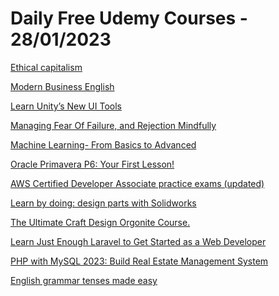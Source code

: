 # Daily Free Udemy Courses - 28/01/2023

[Ethical capitalism](https://www.udemy.com/course/quakernomics/?couponCode=ETHICALECONOMICS)
[Modern Business English](https://www.udemy.com/course/modern-business-english/?couponCode=BUSINESSENGLISH23)
[Learn Unity’s New UI Tools](https://www.udemy.com/course/learn-unitys-new-ui-tools/?couponCode=UNITY_FREE2)
[Managing Fear Of Failure, and Rejection Mindfully](https://www.udemy.com/course/managing-fear-of-failure-and-rejection-judgements-mindfully/?couponCode=MINDFULLYMANAGE)
[Machine Learning- From Basics to Advanced](https://www.udemy.com/course/step-by-step-guide-to-machine-learning-course/?couponCode=FREEJAN132)
[Oracle Primavera P6: Your First Lesson!](https://www.udemy.com/course/primavera-p6-training-for-beginners/?couponCode=BE877360AC94467C5F93)
[AWS Certified Developer Associate practice exams (updated)](https://www.udemy.com/course/aws-developer-associate-practice-exams-updated/?couponCode=DBA1E018A41233593E1C)
[Learn by doing: design parts with Solidworks](https://www.udemy.com/course/intensive-solidworks-training-learn-by-doing/?couponCode=BD84863822B468F0C4B7)
[The Ultimate Craft Design Orgonite Course.](https://www.udemy.com/course/ultimatecraft/?couponCode=BESTCOURSE)
[Learn Just Enough Laravel to Get Started as a Web Developer](https://www.udemy.com/course/just-enough-laravel/?couponCode=EA78C8F29754993D04BE)
[PHP with MySQL 2023: Build Real Estate Management System](https://www.udemy.com/course/php-with-mysql-2023-build-real-estate-management-system/?couponCode=PHPREALESTATE23)
[English grammar tenses made easy](https://www.udemy.com/course/english-grammar-tenses-made-easy/?couponCode=939F2BF43E7688A0AD36)
